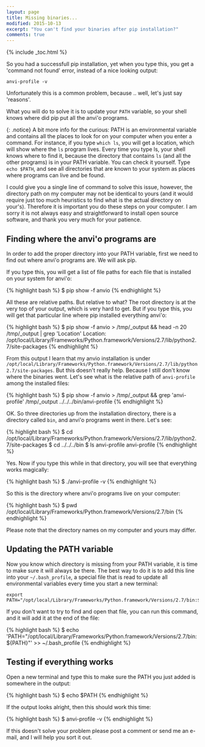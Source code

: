 ```yaml
---
layout: page
title: Missing binaries...
modified: 2015-10-13
excerpt: "You can't find your binaries after pip installation?"
comments: true
---
```


{% include _toc.html %}

So you had a successfull pip installation, yet when you type this, you get a 'command not found' error, instead of a nice looking output:

    anvi-profile -v

Unfortunately this is a common problem, because .. well, let's just say 'reasons'.

What you will do to solve it is to update your `PATH` variable, so your shell knows where did pip put all the anvi'o programs.

{: .notice}
A bit more info for the curious: PATH is an environmental variable and contains all the places to look for on your computer when you enter a command. For instance, if you type `which ls`, you will get a location, which will show where the `ls` program lives. Every time you type ls, your shell knows where to find it, because the directory that contains `ls` (and all the other programs) is in your PATH variable. You can check it yourself. Type `echo $PATH`, and see all directories that are known to your system as places where programs can live and be found.

I could give you a single line of command to solve this issue, however, the directory path on my computer may not be identical to yours (and it would require just too much heuristics to find what is the actual directory on your's). Therefore it is important you do these steps on your computer. I am sorry it is not always easy and straightforward to install open source software, and thank you very much for your patience.

## Finding where the anvi'o programs are

In order to add the proper directory into your PATH variable, first we need to find out where anvi'o programs are. We will ask pip.

If you type this, you will get a list of file paths for each file that is installed on your system for anvi'o:

{% highlight bash %}
$ pip show -f anvio
{% endhighlight %}

All these are relative paths. But relative to what? The root directory is at the very top of your output, which is very hard to get. But if you type this, you will get that particular line where pip installed everything anvi'o:

{% highlight bash %}
$ pip show -f anvio > /tmp/_output && head -n 20 /tmp/_output | grep 'Location'
Location: /opt/local/Library/Frameworks/Python.framework/Versions/2.7/lib/python2.7/site-packages
{% endhighlight %}

From this output I learn that my anvio installation is under `/opt/local/Library/Frameworks/Python.framework/Versions/2.7/lib/python2.7/site-packages`. But this doesn't really help. Because I still don't know where the binaries went. Let's see what is the relative path of `anvi-profile` among the installed files:

{% highlight bash %}
$ pip show -f anvio > /tmp/_output && grep 'anvi-profile' /tmp/_output
  ../../../bin/anvi-profile
{% endhighlight %}

OK. So three directories up from the installation directory, there is a directory called `bin`, and anvi'o programs went in there. Let's see:

{% highlight bash %}
$ cd /opt/local/Library/Frameworks/Python.framework/Versions/2.7/lib/python2.7/site-packages
$ cd ../../../bin
$ ls anvi-profile
anvi-profile
{% endhighlight %}

Yes. Now if you type this while in that directory, you will see that everything works magically:

{% highlight bash %}
$ ./anvi-profile -v
{% endhighlight %}

So this is the directory where anvi'o programs live on your computer:

{% highlight bash %}
$ pwd
/opt/local/Library/Frameworks/Python.framework/Versions/2.7/bin
{% endhighlight %}

Please note that the directory names on my computer and yours may differ.

## Updating the PATH variable

Now you know which directory is missing from your PATH variable, it is time to make sure it will always be there. The best way to do it is to add this line into your `~/.bash_profile`, a special file that is read to update all environmental variables every time you start a new terminal:

    export PATH="/opt/local/Library/Frameworks/Python.framework/Versions/2.7/bin:${PATH}"

If you don't want to try to find and open that file, you can run this command, and it will add it at the end of the file:

{% highlight bash %}
$ echo 'PATH="/opt/local/Library/Frameworks/Python.framework/Versions/2.7/bin:${PATH}"' >> ~/.bash_profile
{% endhighlight %}

## Testing if everything works

Open a new terminal and type this to make sure the PATH you just added is somewhere in the output:

{% highlight bash %}
$ echo $PATH
{% endhighlight %}

If the output looks alright, then this should work this time:

{% highlight bash %}
$ anvi-profile -v
{% endhighlight %}

If this doesn't solve your problem please post a comment or send me an e-mail, and I will help you sort it out.



<div style="display: block; height: 200px;">&nbsp;</div>
